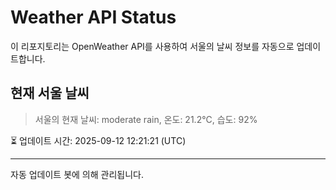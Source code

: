 
# Weather API Status

이 리포지토리는 OpenWeather API를 사용하여 서울의 날씨 정보를 자동으로 업데이트합니다.

## 현재 서울 날씨
> 서울의 현재 날씨: moderate rain, 온도: 21.2°C, 습도: 92%

⏳ 업데이트 시간: 2025-09-12 12:21:21 (UTC)

---
자동 업데이트 봇에 의해 관리됩니다.

